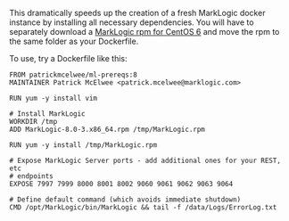 This dramatically speeds up the creation of a fresh MarkLogic docker instance
by installing all necessary dependencies. You will have to separately download
a [MarkLogic rpm for CentOS 6](https://developer.marklogic.com/products) and
move the rpm to the same folder as your Dockerfile.

To use, try a Dockerfile like this:

```
FROM patrickmcelwee/ml-prereqs:8
MAINTAINER Patrick McElwee <patrick.mcelwee@marklogic.com>

RUN yum -y install vim

# Install MarkLogic
WORKDIR /tmp
ADD MarkLogic-8.0-3.x86_64.rpm /tmp/MarkLogic.rpm

RUN yum -y install /tmp/MarkLogic.rpm

# Expose MarkLogic Server ports - add additional ones for your REST, etc
# endpoints
EXPOSE 7997 7999 8000 8001 8002 9060 9061 9062 9063 9064

# Define default command (which avoids immediate shutdown)
CMD /opt/MarkLogic/bin/MarkLogic && tail -f /data/Logs/ErrorLog.txt
```
